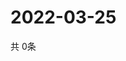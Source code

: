 # 2022-03-25
  共 0条

  <!-- BEGIN -->
  <!-- 最后更新时间Fri Mar 25 2022 21:04:46 GMT+0000 (Coordinated Universal Time) -->
  
  <!-- END -->
  
  